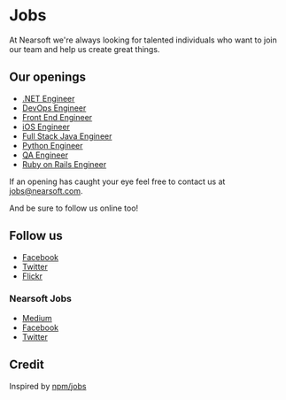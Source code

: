 # Jobs

At Nearsoft we're always looking for talented individuals who want to join our team and help us create great things.

## Our openings

* [.NET Engineer](dot-net.md)
* [DevOps Engineer](dev-ops.md)
* [Front End Engineer](front-end.md)
* [iOS Engineer](ios.md)
* [Full Stack Java Engineer](java.md)
* [Python Engineer](python.md)
* [QA Engineer](qa.md)
* [Ruby on Rails Engineer](ror.md)

If an opening has caught your eye feel free to contact us at [jobs@nearsoft.com](mailto:jobs@nearsoft.com).

And be sure to follow us online too!

## Follow us

* [Facebook](https://www.facebook.com/NearsoftInc)
* [Twitter](https://twitter.com/nearsoft)
* [Flickr](https://www.flickr.com/photos/nearsoft)

### Nearsoft Jobs

* [Medium](https://medium.com/nearsoft-jobs)
* [Facebook](https://www.facebook.com/nearsoftjobs)
* [Twitter](https://twitter.com/NearsoftJobs)

## Credit

Inspired by [npm/jobs](https://github.com/npm/jobs)
